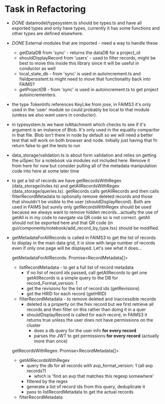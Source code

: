 # Task in Refactoring

* _DONE_ datamodel/typesystem.ts should be types.ts and have all exported types
 and only have types, currently it has some functions and other types are
 defined elsewhere.  

* _DONE_ External modules that are imported - need a way to handle these
  * getDataDB from 'sync' - returns the dataDB for a project_id
  * shouldDisplayRecord from 'users' - used to filter records, might
  be best to move this inside this library since it will be useful
  in conductor as well
  * local_state_db - from 'sync' is used in autoincrement.ts and fieldpersistent.ts
  might need to move that functionality back into FAIMS?
  * getProjectDB - from 'sync' is used in autoincrement.ts to get project
    autoincrementers.

* the type TokenInfo references KeyLike from jose, in FAIMS3 it's only
  used in the 'user' module so could probably be local to that module
  (unless we also want users in conductor).

* in typesystem.ts we have isAttachment which checks to see if it's argument
  is an instance of Blob. It's only used in the equality comparitor in that file.
   Blob isn't there in node by default so we will need
  a better test that will work on both browser and node.  Initially just having
  that fn return false to get the tests to run

* data_storage/validation.ts is about form validation and relies on getting the
 uiSpec for a notebook via modules not included here.  Remove it from here for
 now but consider pulling all of the metadata manipulation code into here at some
 later time

* to get a list of records we have getRecordsWithRegex (data_storage/index.ts)
 and getAllRecordsWithRegex (data_storage/queries.ts).   getRecords calls getAllRecords
 and then calls filterRecordMetadata to optionally remove deleted records and those
 that shouldn't be visible to the user (shouldDisplayRecord).   Both are
 used in FAIMS but surely only getRecordsWithRegex should be used because we
 always want to remove hidden records...actually the use of getAll is in my
 code to navigate via QR code so is not correct.  getAll should not be
 exported here and that QR code (in gui/components/notebook/add_record_by_type.tsx)
 should be modified.

* getMetadataForAllRecords is called in FAIMS3 to get the list of records to
display in the main data grid, it is slow with large number of records even
if only one page will be displayed. Let's see what it does...

  getMetadataForAllRecords: Promise<RecordMetadata[]>
  * listRecordMetadata - to get a full list of record metadata
    * if no list of record ids passed, call getAllRecords to get one
        getAllRecords is a simple query to the DB for record_Format_version: 1
    * get the revisions for the list of record ids (getRevisions)
    * get the HRID for each record (getHRID)
  * filterRecordMetadata - to remove deleted and inaccessible records
    * deleted is a property on the frev record but we first retrieve
       all records and then filter on this rather than doing it in a quer
    * shouldDisplayRecord is called for each record, in FAIMS3 it returns
      true unless the user does not have permissions on the cluster
      * does a db query for the user info **for every record**
      * parses the JWT to get permissions **for every record** (actually more than once)

  getRecordsWithRegex: Promise<RecordMetadata[]>
  * getAllRecordsWithRegex
    * query the db for all records with avp_format_version: 1 (all avp records?)
      * which is 'find an avp that matches this regexp somewhere'
    * filtered by the regex
    * generate a list of record ids from this query, deduplicate it
    * pass to listRecordMetadata to get the actual records
  * filterRecordMetadata
